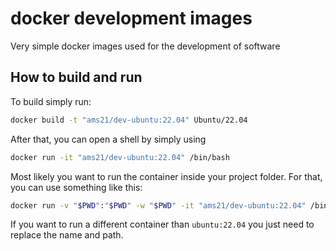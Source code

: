 # docker development images

Very simple docker images used for the development of software

## How to build and run

To build simply run:

```sh
docker build -t "ams21/dev-ubuntu:22.04" Ubuntu/22.04
```

After that, you can open a shell by simply using

```sh
docker run -it "ams21/dev-ubuntu:22.04" /bin/bash
```

Most likely you want to run the container inside your project folder. For that, you can use something like this:

```sh
docker run -v "$PWD":"$PWD" -w "$PWD" -it "ams21/dev-ubuntu:22.04" /bin/bash
```

If you want to run a different container than `ubuntu:22.04` you just need to replace the name and path.

